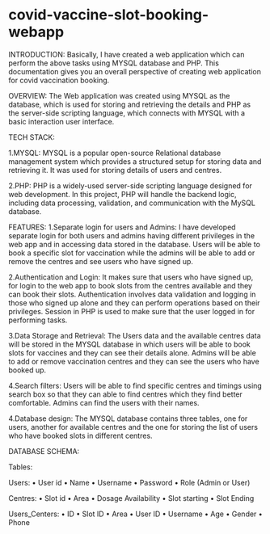 # covid-vaccine-slot-booking-webapp
INTRODUCTION:
	Basically, I have created a web application which can perform the above tasks using MYSQL database and PHP. This documentation gives you an overall perspective of creating web application for covid vaccination booking.
  
OVERVIEW:
	The Web application was created using MYSQL as the database, which is used for storing and retrieving the details and PHP as the server-side scripting language, which connects with MYSQL with a basic interaction user interface.
  
TECH STACK:

1.MYSQL:
	MYSQL is a popular open-source Relational database management system which provides a structured setup for storing data and retrieving it. It was used for storing details of users and centres.
  
2.PHP:
	PHP is a widely-used server-side scripting language designed for web development. In this project, PHP will handle the backend logic, including data processing, validation, and communication with the MySQL database.

FEATURES:
1.Separate login for users and Admins:
I have developed separate login for both users and admins having different privileges in the web app and in accessing data stored in the database.
Users will be able to book a specific slot for vaccination while the admins will be able to add or remove the centres and see users who have signed up.

2.Authentication and Login:
It makes sure that users who have signed up, for login to the web app to book slots from the centres available and they can book their slots. Authentication involves data validation and logging in those who signed up alone and they can perform operations based on their privileges. Session in PHP is used to make sure that the user logged in for performing tasks.

3.Data Storage and Retrieval:
The Users data and the available centres data will be stored in the MYSQL database in which users will be able to book slots for vaccines and they can see their details alone. Admins will be able to add or remove vaccination centres and they can see the users who have booked up.

4.Search filters:
Users will be able to find specific centres and timings using search box so that they can able to find centres which they find better comfortable. Admins can find the users with their names.

4.Database design:
The MYSQL database contains three tables, one for users, another for available centres and the one for storing the list of users who have booked slots in different centres.

DATABASE SCHEMA:

Tables: 

Users:
•	User id
•	Name
•	Username
•	 Password
•	Role (Admin or User)

Centres:
•	Slot id
•	Area
•	Dosage Availability
•	Slot starting 
•	Slot Ending

Users_Centers:
•	ID
•	Slot ID
•	Area
•	User ID
•	Username
•	Age 
•	Gender
•	Phone
